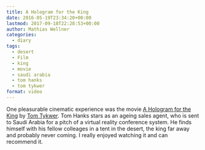 ```yaml
---
title: A Hologram for the King
date: 2016-05-19T23:34:20+00:00
lastmod: 2017-09-18T22:28:53+00:00
author: Mathias Wellner
categories:
  - diary
tags:
  - desert
  - Film
  - king
  - movie
  - saudi arabia
  - tom hanks
  - tom tykwer
format: video
---
```

One pleasurable cinematic experience was the movie <a href="https://en.wikipedia.org/wiki/A_Hologram_for_the_King_%28film%29" title="A Hologram for the King" target="_blank">A Hologram for the King</a> by <a href="https://en.wikipedia.org/wiki/Tom_Tykwer" title="Tom Tykwer" target="_blank">Tom Tykwer</a>. Tom Hanks stars as an ageing sales agent, who is sent to Saudi Arabia for a pitch of a virtual reality conference system. He finds himself with his fellow colleages in a tent in the desert, the king far away and probably never coming. I really enjoyed watching it and can recommend it.